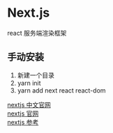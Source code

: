 # Next.js

react 服务端渲染框架

## 手动安装

1. 新建一个目录
2. yarn init
3. yarn add next react react-dom

[nextjs 中文官网](https://www.nextjs.cn/)  
[nextjs 官网](https://nextjs.org/learn/basics/create-nextjs-app/setup)  
[nextjs 参考](https://nextjs.frontendx.cn/)
